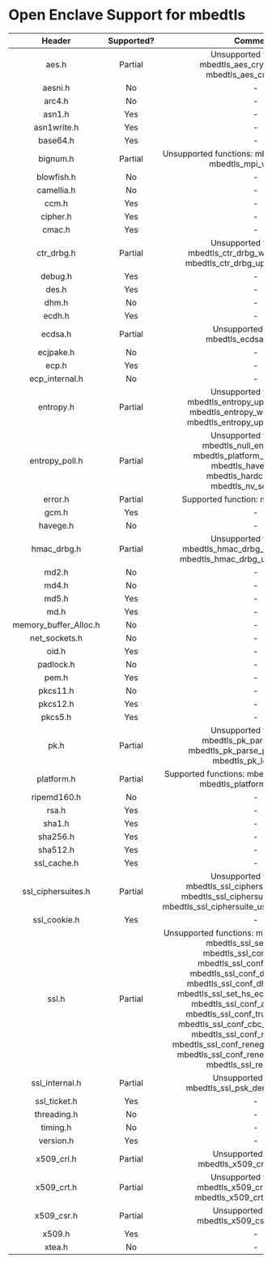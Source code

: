 # Open Enclave Support for mbedtls

Header | Supported? | Comments |
:---:|:---:|:---:|
aes.h | Partial | Unsupported functions: mbedtls_aes_crypt_cfb128(), mbedtls_aes_crypt_cfb8() |
aesni.h | No | - |
arc4.h | No | - |
asn1.h | Yes | -|
asn1write.h | Yes | - |
base64.h | Yes | - |
bignum.h | Partial | Unsupported functions: mbedtls_mpi_read_file(), mbedtls_mpi_write_file() |
blowfish.h | No | - |
camellia.h | No | - |
ccm.h | Yes | - |
cipher.h | Yes | - |
cmac.h | Yes | - |
ctr_drbg.h | Partial | Unsupported functions: mbedtls_ctr_drbg_write_seed_file(), mbedtls_ctr_drbg_update_seed_file() |
debug.h | Yes | - |
des.h | Yes | - |
dhm.h | No | - |
ecdh.h | Yes | - |
ecdsa.h | Partial | Unsupported function: mbedtls_ecdsa_sign_det() |
ecjpake.h | No | - |
ecp.h | Yes | - |
ecp_internal.h | No  | - |
entropy.h | Partial | Unsupported functions: mbedtls_entropy_update_nv_seed(), mbedtls_entropy_write_seed_file(), mbedtls_entropy_update_seed_file() |
entropy_poll.h | Partial | Unsupported functions: mbedtls_null_entropy_poll(), mbedtls_platform_entropy_poll(), mbedtls_havege_poll(), mbedtls_hardclock_poll(), mbedtls_nv_seed_poll() |
error.h | Partial | Supported function: mbedtls_strerror() |
gcm.h | Yes | - |
havege.h | No | - |
hmac_drbg.h | Partial | Unsupported functions: mbedtls_hmac_drbg_write_seed_file(), mbedtls_hmac_drbg_update_seed_file() |
md2.h | No | - |
md4.h | No  | - |
md5.h | Yes | - |
md.h | Yes | - |
memory_buffer_Alloc.h | No | - |
net_sockets.h | No | - |
oid.h | Yes | - |
padlock.h | No  | - |
pem.h | Yes | - |
pkcs11.h | No | - |
pkcs12.h | Yes | - |
pkcs5.h | Yes | - |
pk.h | Partial | Unsupported functions: mbedtls_pk_parse_keyfile(), mbedtls_pk_parse_public_keyfile(), mbedtls_pk_load_file() |
platform.h | Partial | Supported functions: mbedtls_platform_setup(), mbedtls_platform_teardown() |
ripemd160.h | No | - |
rsa.h | Yes | - |
sha1.h | Yes | - |
sha256.h | Yes | - |
sha512.h | Yes | - |
ssl_cache.h | Yes | - |
ssl_ciphersuites.h | Partial | Unsupported functions: mbedtls_ssl_ciphersuite_uses_dhe(), mbedtls_ssl_ciphersuite_uses_ecdhe(), mbedtls_ssl_ciphersuite_uses_server_signature() |
ssl_cookie.h | Yes | - |
ssl.h | Partial | Unsupported functions: mbedtls_ssl_conf_psk(), mbedtls_ssl_set_hs_psk(), mbedtls_ssl_conf_psk_cb(), mbedtls_ssl_conf_dh_param(), mbedtls_ssl_conf_dh_param_ctx(), mbedtls_ssl_conf_dhm_min_bitlen(), mbedtls_ssl_set_hs_ecjpake_password(), mbedtls_ssl_conf_arc4_support(), mbedtls_ssl_conf_truncated_hmac(), mbedtls_ssl_conf_cbc_record_splitting(), mbedtls_ssl_conf_renegotiation(), mbedtls_ssl_conf_renegotiation_enforced(), mbedtls_ssl_conf_renegotiation_period(), mbedtls_ssl_renegotiate() |
ssl_internal.h | Partial | Unsupported function: mbedtls_ssl_psk_derive_premaster() |
ssl_ticket.h | Yes | - |
threading.h | No  | - |
timing.h | No | - |
version.h | Yes | - |
x509_crl.h | Partial | Unsupported function: mbedtls_x509_crl_parse_file() |
x509_crt.h | Partial | Unsupported functions: mbedtls_x509_crl_parse_file(), mbedtls_x509_crt_parse_path() |
x509_csr.h | Partial | Unsupported function: mbedtls_x509_csr_parse_file() |
x509.h | Yes | - |
xtea.h | No | - |
